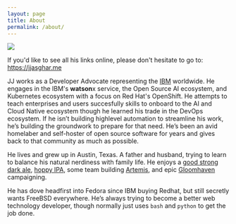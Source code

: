 ```yaml
---
layout: page
title: About
permalink: /about/
---
```


![](https://avatars2.githubusercontent.com/u/810824?s=200&v=4)

If you'd like to see all his links online, please don't hesitate to go to: <https://jjasghar.me>

JJ works as a Developer Advocate representing the [IBM][ibm] worldwide.
He engages in the IBM's **watson**x service, the Open Source AI ecosystem,
and Kubernetes ecosystem with a focus on Red Hat's OpenShift. He attempts to teach
enterprises and users succesfully skills to onboard to the AI and
Cloud Native ecosystem though he learned his trade in the DevOps ecosystem.
If he isn’t building highlevel automation to streamline
his work, he’s building the groundwork to prepare for that need. He’s been an avid
homelaber and self-hoster of open source software for years and gives
back to that community as much as possible.

He lives and grew up in Austin, Texas. A father and husband, trying to learn
to balance his natural nerdiness with family life. He enjoys
a [good strong dark ale][ale], [hoppy IPA][ipa], some team building
[Artemis][artemis], and epic [Gloomhaven][gloomhaven] campaigning.

He has dove headfirst into Fedora since IBM buying Redhat, but still secretly
wants FreeBSD everywhere. He’s always trying to become a better web technology
developer, though normally just uses `bash` and `python` to get the job done.

[ibm]: https://cloud.ibm.com/
[artemis]: https://artemisspaceshipbridge.com/
[gloomhaven]: https://boardgamegeek.com/boardgame/174430/gloomhaven
[ale]: https://www.beeradvocate.com/beer/profile/48/155/
[ipa]: https://www.beeradvocate.com/beer/profile/2642/314808/
